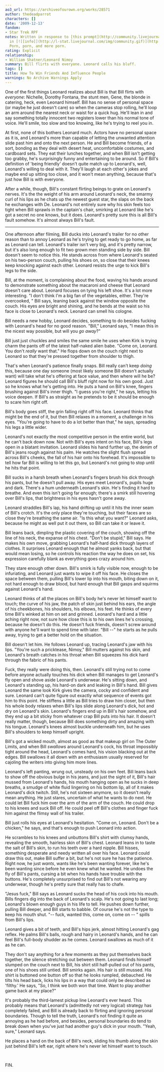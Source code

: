 ```yaml
---
ao3_url: https://archiveofourown.org/works/28571
author: thedeadparrot
characters: []
date: '2009-12-13'
fandom:
- Star Trek RPF
notes: Written in response to [this prompt](http://community.livejournal.com/trek_rpf_kink/713.html?thread=715977#t715977)
  in [![[info]](http://l-stat.livejournal.com/img/community.gif)](http://community.livejournal.com/trek_rpf_kink/profile)[**trek\_rpf\_kink**](http://community.livejournal.com/trek_rpf_kink/).
  Porn, porn, and more porn.
rating: Explicit
relationship:
- William Shatner/Leonard Nimoy
summary: Bill flirts with everyone. Leonard calls his bluff.
tags: []
title: How To Win Friends And Influence People
warnings: No Archive Warnings Apply
---
```


One of the first things Leonard realizes about Bill is that Bill flirts with *everyone*: Nichelle, Dorothy Fontana, the stunt men, Gene, the blonde in catering, heck, even Leonard himself. Bill has no sense of personal space (or maybe he just doesn't care) so when the cameras stop rolling, he'll loop an arm around the nearest neck or waist for a quick hug. He'll lean in and say something totally innocent two registers lower than his normal tone of voice. He'll smile, too slow and too knowing, like he's trying to reel you in.

At first, none of this bothers Leonard much. Actors have no personal space as it is, and Leonard's more than capable of letting the unwanted attention slide past him and onto the next person. He and Bill become friends, of a sort, bonding as they deal with desert heat, uncomfortable costumes, and cardboard sets. They eat their lunches together, and when Bill isn't getting too grabby, he's surprisingly funny and entertaining to be around. So if Bill's definition of 'being friendly' doesn't quite match up to Leonard's, well, Leonard's willing to deal with it. They'll laugh at each other's jokes and maybe end up sitting too close, and it won't mean anything, because that's just how Bill is with everyone.

After a while, though, Bill's constant flirting beings to grate on Leonard's nerves. It's the the weight of his arm around Leonard's neck, the smarmy curl of his lips as he chats up the newest guest star, the slaps on the back he exchanges with De. Leonard's not entirely sure why his skin feels too tight when Bill sprawls in the captain's chair, smirking at Leonard like he's got a secret no one knows, but it does. Leonard's pretty sure this is all Bill's fault somehow. It's almost always Bill's fault.



---

One afternoon after filming, Bill ducks into Leonard's trailer for no other reason than to annoy Leonard as he's trying to get ready to go home, as far as Leonard can tell. Leonard's trailer isn't very big, and it's pretty narrow, but it's also long enough to fit two grown men standing side by side. Bill doesn't seem to notice this. He stands across from where Leonard's seated on his two\-person couch, pulling his shoes on, so close that their knees keep knocking against each other. Leonard resists the urge to kick Bill's legs to the side.

Bill, at the moment, is complaining about the food, waving his hands around to demonstrate something about the macaroni and cheese that Leonard doesn't care about. Leonard focuses on tying his left shoe. It's a lot more interesting. "I don't think I'm a big fan of the vegetables, either. They're overcooked, " Bill says, leaning back against the window opposite the couch. His eyes are bright and shining, and he bends at the waist so his face is close to Leonard's neck. Leonard can smell his cologne.

Bill needs a new hobby, Leonard decides, something to do besides fucking with Leonard's head for no good reason. "Bill," Leonard says, "I mean this in the nicest way possible, but will you *go away*?"

Bill just just chuckles and smiles the same smile he uses when Kirk is trying charm the pants off of the latest half\-naked alien babe. "Come on, Leonard. You don't *really* want that." He flops down on the couch right next to Leonard so that they're pressed together from shoulder to thigh.

That's when Leonard's patience finally snaps. Bill really can't keep *doing* this, because one day someone (most likely someone Bill doesn't actually want) will take what he's offering at face value, and then where will he be? Leonard figures he should call Bill's bluff right now for his own good. Just so he knows what he's getting into. He puts a hand on Bill's knee, fingers brushing against Bill's inner thigh. "I guess you're right," he says, letting his voice deepen. If Bill's as straight as he pretends to be it should be enough to scare him right off.

Bill's body goes stiff, the grin falling right off his face. Leonard thinks that might be the end of it, but then Bill relaxes in a moment, a challenge in his eyes. "You're going to have to do a lot better than that," he says, spreading his legs a little wider.

Leonard's not exactly the most competitive person in the entire world, but he can't back down now. Not with Bill's eyes intent on his face, Bill's legs open in a blatant invitation. Leonard slides his hand further up, the denim of Bill's jeans rough against his palm. He watches the slight flush spread across Bill's cheeks, the fall of his hair onto his forehead. It's impossible to tell how far Bill is willing to let this go, but Leonard's not going to stop until he hits that point.

Bill sucks in a harsh breath when Leonard's fingers brush his dick through his pants, but he doesn't pull away. His eyes meet Leonard's, pupils huge and dark. There's a hum underneath Leonard's skin. He's finding it hard to breathe. And even this isn't going far enough; there's a smirk still hovering over Bill's lips, that brightness in his eyes hasn't gone away.

Leonard straddles Bill's lap, his hand drifting up until it hits the inner seam of Bill's crotch. It's the only place they're touching, but their faces are so close they're breathing the same air. "Is this what you want?" Leonard asks, because he might as well put it out there, so Bill can take it or leave it.

Bill leans back, dimpling the plastic covering of the couch, showing off the line of his neck, the expanse of his chest. "Don't be stupid," Bill says. He makes his own move, grabbing Leonard's half\-hard dick through layers of clothes. It surprises Leonard enough that he almost yanks back, but that would mean losing, so he controls his reaction the way he does on set, his expression carefully blank as everything goes crazy around him.

They stare enough other down. Bill's smirk is fully visible now, enough to be infuriating, and Leonard just wants to wipe it off his face. He closes the space between them, pulling Bill's lower lip into his mouth, biting down on it, not hard enough to draw blood, but hard enough that Bill gasps and squirms against Leonard's hand.

Leonard thinks of all the places on Bill's body he's never let himself want to touch; the curve of his jaw, the patch of skin just behind his ears, the angle of his cheekbones, his shoulders, his elbows, his feet. He thinks of every time Bill's winked at him on set and grinned. Leonard's hard and a little aching right now, not sure how close this is to his own lines he's crossing, because he doesn't do this. He doesn't fuck friends, doesn't screw around with anyone he'll want to spend time with later. "Bill \-\-" he starts as he pulls away, trying to get a better hold on the situation.

Bill doesn't let him. He follows Leonard up, tracing Leonard's jaw with his lips. "You're such a pricktease, Nimoy," Bill mutters against his skin, and Leonard's breath catches in his throat when Bill squeezes his dick hard through the fabric of his pants.

Fuck, they really were doing this, then. Leonard's still trying not to come before anyone actually touches his dick when Bill manages to get Leonard's fly open and shove aside Leonard's underwear. He's sitting down, and Leonard's standing up, his hard\-on dark and leaking in Bill's hand. Bill gives Leonard the same look Kirk gives the camera, cocky and confident and sure. Leonard can't quite figure out exactly what sequence of events got him to this point. He stiffens a little as Bill tries to draw him closer, but then his whole body relaxes when Bill's lips slide along Leonard's dick, hot and dry on Leonard's skin. Leonard's fingers end up in Bill's hair somehow, and they end up a bit sticky from whatever crap Bill puts into his hair. It doesn't really matter, though, because Bill does something dirty and amazing with his tongue. Leonard's knees almost buckle underneath him, but he uses Bill's shoulders to keep himself upright.

Bill's got a wicked mouth, almost as good as that makeup girl on The Outer Limits, and when Bill *swallows* around Leonard's cock, his throat impossibly tight around the head, Leonard's comes hard, his vision blacking out at the edges. Bill swallows it all down with an enthusiasm usually reserved for cajoling the writers into giving him more lines.

Leonard's left panting, wrung out, unsteady on his own feet. Bill leans back to show off the obvious bulge in his jeans, and just the sight of it, Bill's hair mussed from Leonard's hands, his mouth hanging open as he sucks in deep breaths, a smudge of white fluid lingering on his bottom lip, all of it makes Leonard's dick twitch. Still, he's not sixteen anymore, so it doesn't really mean anything. He just stares, uncertain of what he wants to do next. He could let Bill fuck him over the arm of the arm of the couch. He could drop to his knees and suck Bill off. He could peel off Bill's clothes and finger fuck him against the flimsy wall of his trailer.

Bill just rolls his eyes at Leonard's hesitation. "Come on, Leonard. Don't be a chicken," he says, and that's enough to push Leonard into action.

He scrambles to his knees and unbuttons Bill's shirt with clumsy hands, revealing the smooth, hairless skin of Bill's chest. Leonard leans in to taste the salt of Bill's skin, to run his teeth over a hard nipple. Bill hisses, something desperate and needy written all over his face. Leonard could draw this out, make Bill suffer a bit, but he's not sure he has the patience. Right now, he just *wants*, wants like he's been wanting forever, like he's been wanting since before he even knew what he wanted. He undoes the fly of Bill's pants, cursing a bit when his hands have trouble with the buttons. He's completely unsurprised to find out Bill's not wearing any underwear, though he's pretty sure that really has to chafe.

"Jesus fuck," Bill says as Leonard sucks the head of his cock into his mouth. Bills fingers dig into the back of Leonard's scalp. He's not going to last long; Leonard's blown enough guys in his life to tell. He pushes down further, pulling Bill deeper, and Bill starts to babble. Of course he's not the type to keep his mouth shut. "\-\- fuck, wanted this, come on, come on \-\- " spills from Bill's lips.

Leonard gives a bit of teeth, and Bill's hips jerk, almost hitting Leonard's gag reflex. He palms Bill's balls, rough and hairy in Leonard's hands, and he can feel Bill's full\-body shudder as he comes. Leonard swallows as much of it as he can.

They don't say anything for a few moments as they put themselves back together, the silence stretching out between them. Leonard finds himself slumped on the couch next to Bill, his shirt still half\-pulled out of his pants, one of his shoes still untied. Bill smirks again. His hair is still mussed. His shirt is buttoned one button off so that he looks rumpled, debauched. He tilts his head back, licks his lips in a way that could only be described as 'filthy.' He says, "So, I think we both won that time. Want to play another game back at my place?"

It's probably the third\-lamest pickup line Leonard's ever heard. This probably means that Leonard's (admittedly not very logical) strategy has completely failed, and Bill is already back to flirting and ignoring personal boundaries. Though to tell the truth, Leonard's not finding it quite as annoying as he had before, and besides, personal boundaries do tend to break down when you've just had another guy's dick in your mouth. "Yeah, sure," Leonard says.

He places a hand on the back of Bill's neck, sliding his thumb along the skin just behind Bill's left ear, right where he's never let himself want to touch.

 

FIN.